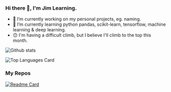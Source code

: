 ### Hi there 👋, I'm Jim Learning.

- 🔭 I’m currently working on my personal projects, eg. naming.
- 🌱 I’m currently learning python pandas, scikit-learn, tensorflow, machine learning & deep learning.
- 🙃 I'm having a difficult climb, but I believe I'll climb to the top this month.

![Github stats](https://github-readme-stats.vercel.app/api?username=jimlearning&theme=merko&show_icons=true&count_private=true)

![Top Languages Card](https://github-readme-stats.vercel.app/api/top-langs/?theme=merko&username=jimlearning&count_private=true&hide=html,css)

### My Repos
[![Readme Card](https://github-readme-stats.vercel.app/api/pin/?theme=merko&username=jimlearning&repo=jimlearning.github.io)](https://github.com/jimlearning/jimlearning.github.io)

<!--
**jimlearning/jimlearning** is a ✨ _special_ ✨ repository because its `README.md` (this file) appears on your GitHub profile.

Here are some ideas to get you started:

- 🔭 I’m currently working on ...
- 🌱 I’m currently learning ...
- 👯 I’m looking to collaborate on ...
- 🤔 I’m looking for help with ...
- 💬 Ask me about ...
- 📫 How to reach me: ...
- 😄 Pronouns: ...
- ⚡ Fun fact: ...
-->
